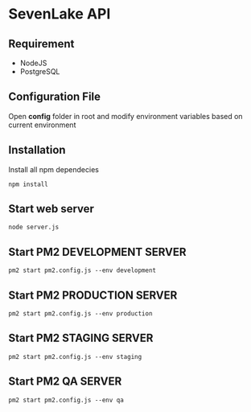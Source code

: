 # SevenLake API

## Requirement

- NodeJS
- PostgreSQL

## Configuration File

Open **config** folder in root and modify environment variables based on current environment

## Installation

Install all npm dependecies

```console
npm install
```

## Start web server

```console
node server.js
```

## Start PM2 DEVELOPMENT SERVER

```console
pm2 start pm2.config.js --env development
```

## Start PM2 PRODUCTION SERVER

```console
pm2 start pm2.config.js --env production
```

## Start PM2 STAGING SERVER

```console
pm2 start pm2.config.js --env staging
```

## Start PM2 QA SERVER

```console
pm2 start pm2.config.js --env qa
```
